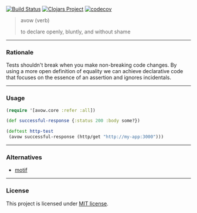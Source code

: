 [![Build Status](https://travis-ci.com/rutledgepaulv/avow.svg?branch=master)](https://travis-ci.com/rutledgepaulv/avow)
[![Clojars Project](https://img.shields.io/clojars/v/org.clojars.rutledgepaulv/avow.svg)](https://clojars.org/org.clojars.rutledgepaulv/avow)
[![codecov](https://codecov.io/gh/rutledgepaulv/avow/branch/master/graph/badge.svg)](https://codecov.io/gh/rutledgepaulv/avow)

> avow (verb)
>
> to declare openly, bluntly, and without shame

---

### Rationale

Tests shouldn't break when you make non-breaking code changes. By using a more open
definition of equality we can achieve declarative code that focuses on the 
essence of an assertion and ignores incidentals.

---

### Usage

```clojure
(require '[avow.core :refer :all])

(def successful-response {:status 200 :body some?})

(deftest http-test
 (avow successful-response (http/get "http://my-app:3000")))

```

---

### Alternatives

* [motif](https://github.com/Invocatis/motif)

---

### License

This project is licensed under [MIT license](http://opensource.org/licenses/MIT).
